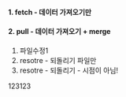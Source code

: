 #### 1. fetch - 데이터 가져오기만
#### 2. pull - 데이터 가져오기 + merge



1. 파일수정1
2. resotre - 되돌리기 파일만
3. resotre - 되돌리기 - 시점이 아님!

123123
